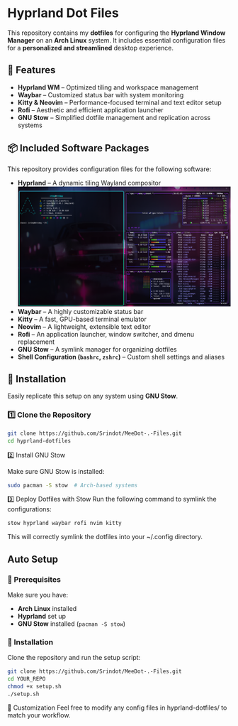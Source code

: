 # Hyprland Dot Files

This repository contains my **dotfiles** for configuring the **Hyprland Window Manager** on an **Arch Linux** system. It includes essential configuration files for a **personalized and streamlined** desktop experience.

## 🚀 Features

- **Hyprland WM** – Optimized tiling and workspace management
- **Waybar** – Customized status bar with system monitoring
- **Kitty & Neovim** – Performance-focused terminal and text editor setup
- **Rofi** – Aesthetic and efficient application launcher
- **GNU Stow** – Simplified dotfile management and replication across systems

## 📦 Included Software Packages

This repository provides configuration files for the following software:

- **Hyprland** – A dynamic tiling Wayland compositor
  ![Alt text](images/window_tile_hyprland.png)
- **Waybar** – A highly customizable status bar
- **Kitty** – A fast, GPU-based terminal emulator
- **Neovim** – A lightweight, extensible text editor
- **Rofi** – An application launcher, window switcher, and dmenu replacement
- **GNU Stow** – A symlink manager for organizing dotfiles
- **Shell Configuration (`bashrc`, `zshrc`)** – Custom shell settings and aliases

## 📂 Installation

Easily replicate this setup on any system using **GNU Stow**.

### **1️⃣ Clone the Repository**

```bash
git clone https://github.com/Srindot/MeeDot-.-Files.git
cd hyprland-dotfiles
```

2️⃣ Install GNU Stow

Make sure GNU Stow is installed:

```bash
sudo pacman -S stow  # Arch-based systems
```

3️⃣ Deploy Dotfiles with Stow
Run the following command to symlink the configurations:

```bash
stow hyprland waybar rofi nvim kitty
```

This will correctly symlink the dotfiles into your ~/.config directory.

## Auto Setup

### 📌 Prerequisites

Make sure you have:

- **Arch Linux** installed
- **Hyprland** set up
- **GNU Stow** installed (`pacman -S stow`)

### 🔧 Installation

Clone the repository and run the setup script:

```bash
git clone https://github.com/Srindot/MeeDot-.-Files.git
cd YOUR_REPO
chmod +x setup.sh
./setup.sh
```

🔧 Customization
Feel free to modify any config files in hyprland-dotfiles/ to match your workflow.
